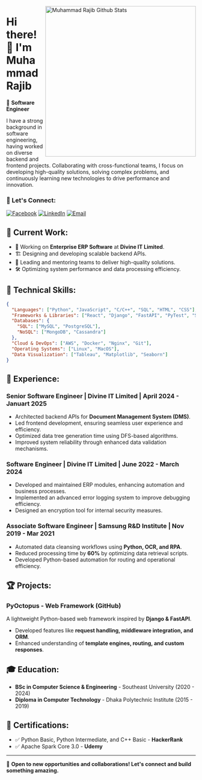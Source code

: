 [<img align="right" width="400" src="https://github-readme-stats.vercel.app/api?username=muhammad-rajib&&show_icons=true&theme=tokyonight&count_private=true" alt="Muhammad Rajib Github Stats"/>](https://github.com/muhammad-rajib)

# **Hi there! 👋 I'm Muhammad Rajib**

🚀 **Software Engineer**

I have a strong background in software engineering, having worked on diverse backend and frontend projects. Collaborating with cross-functional teams, I focus on developing high-quality solutions, solving complex problems, and continuously learning new technologies to drive performance and innovation.

### 📢 Let's Connect:
[![Facebook](https://img.shields.io/badge/Facebook-1877F2?style=for-the-badge&logo=facebook&logoColor=white)](https://www.facebook.com/muhammadrajib8521/)
[![LinkedIn](https://img.shields.io/badge/LinkedIn-0077B5?style=for-the-badge&logo=linkedin&logoColor=white)](https://www.linkedin.com/in/muhammad-rajib-profile/)
[![Email](https://img.shields.io/badge/Gmail-D14836?style=for-the-badge&logo=gmail&logoColor=white)](mailto:rajibhossain8521@gmail.com?subject=From%20GitHub&body=Hi%20there!%20Let's%20connect.)

## 💼 **Current Work:**
- 🔭 Working on **Enterprise ERP Software** at **Divine IT Limited**.
- 🏗️ Designing and developing scalable backend APIs.
- 🤝 Leading and mentoring teams to deliver high-quality solutions.
- 🛠️ Optimizing system performance and data processing efficiency.

## 🔧 **Technical Skills:**
```json
{
  "Languages": ["Python", "JavaScript", "C/C++", "SQL", "HTML", "CSS"],
  "Frameworks & Libraries": ["React", "Django", "FastAPI", "PyTest", "SqlAlchemy", "PySpark"],
  "Databases": {
    "SQL": ["MySQL", "PostgreSQL"],
    "NoSQL": ["MongoDB", "Cassandra"]
  },
  "Cloud & DevOps": ["AWS", "Docker", "Nginx", "Git"],
  "Operating Systems": ["Linux", "MacOS"],
  "Data Visualization": ["Tableau", "Matplotlib", "Seaborn"]
}
```

## 📌 **Experience:**
### **Senior Software Engineer | Divine IT Limited | April 2024 - Januart 2025**
- Architected backend APIs for **Document Management System (DMS)**.
- Led frontend development, ensuring seamless user experience and efficiency.
- Optimized data tree generation time using DFS-based algorithms.
- Improved system reliability through enhanced data validation mechanisms.

### **Software Engineer | Divine IT Limited | June 2022 - March 2024**
- Developed and maintained ERP modules, enhancing automation and business processes.
- Implemented an advanced error logging system to improve debugging efficiency.
- Designed an encryption tool for internal security measures.

### **Associate Software Engineer | Samsung R&D Institute | Nov 2019 - Mar 2021**
- Automated data cleansing workflows using **Python, OCR, and RPA**.
- Reduced processing time by **60%** by optimizing data retrieval scripts.
- Developed Python-based automation for routing and operational efficiency.

## 🏆 **Projects:**
### **PyOctopus - Web Framework (GitHub)**
A lightweight Python-based web framework inspired by **Django & FastAPI**.
- Developed features like **request handling, middleware integration, and ORM**.
- Enhanced understanding of **template engines, routing, and custom responses**.

## 🎓 **Education:**
- **BSc in Computer Science & Engineering** - Southeast University (2020 - 2024)
- **Diploma in Computer Technology** - Dhaka Polytechnic Institute (2015 - 2019)

## 📜 **Certifications:**
- ✅ Python Basic, Python Intermediate, and C++ Basic - **HackerRank**
- ✅ Apache Spark Core 3.0 - **Udemy**

---
🚀 **Open to new opportunities and collaborations! Let's connect and build something amazing.**

